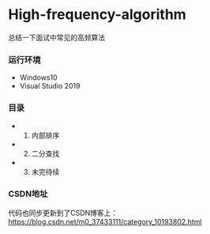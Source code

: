 # High-frequency-algorithm
总结一下面试中常见的高频算法
### 运行环境
* Windows10
* Visual Studio 2019
### 目录
* 1. 内部排序
* 2. 二分查找
* 3. 未完待续
### CSDN地址
代码也同步更新到了CSDN博客上：https://blog.csdn.net/m0_37433111/category_10193802.html
